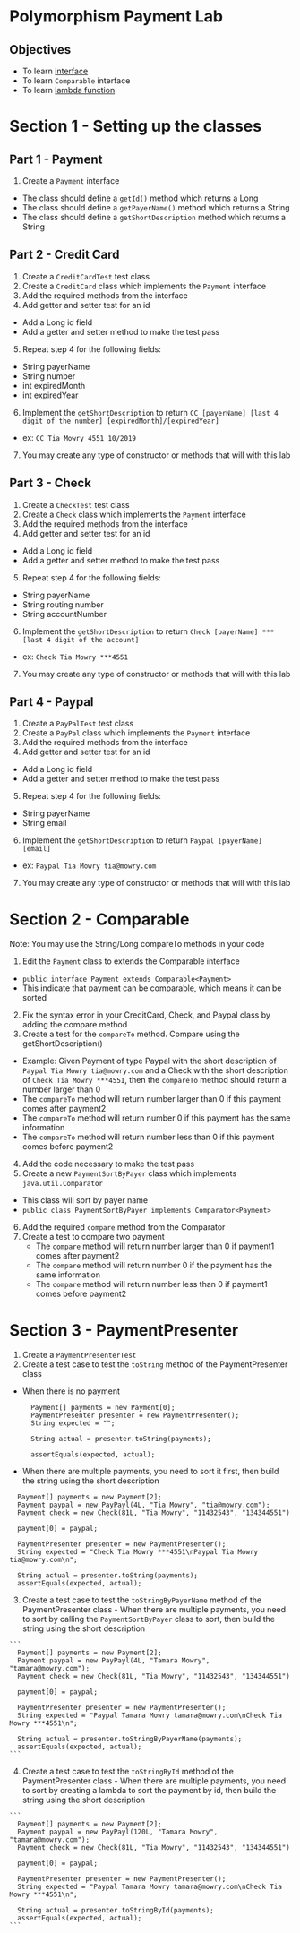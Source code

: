 # Polymorphism Payment Lab

## Objectives

- To learn [interface](https://docs.oracle.com/javase/tutorial/java/concepts/interface.html)
- To learn `Comparable` interface
- To learn [lambda function](https://docs.oracle.com/javase/tutorial/java/javaOO/lambdaexpressions.html)

# Section 1 - Setting up the classes
## Part 1 - Payment
1. Create a `Payment` interface
  - The class should define a `getId()` method which returns a Long
  - The class should define a `getPayerName()` method which returns a String
  - The class should define a `getShortDescription` method which returns a String

## Part 2 - Credit Card
1. Create a `CreditCardTest` test class
2. Create a `CreditCard` class which implements the `Payment` interface
3. Add the required methods from the interface
4. Add getter and setter test for an id
  - Add a Long id field
  - Add a getter and setter method to make the test pass
5. Repeat step 4 for the following fields:
  - String payerName
  - String number
  - int expiredMonth
  - int expiredYear
6. Implement the `getShortDescription` to return `CC [payerName] [last 4 digit of the number] [expiredMonth]/[expiredYear]`
  - ex: `CC Tia Mowry 4551 10/2019`
7. You may create any type of constructor or methods that will with this lab

## Part 3 - Check
1. Create a `CheckTest` test class
2. Create a `Check` class which implements the `Payment` interface
3. Add the required methods from the interface
4. Add getter and setter test for an id
  - Add a Long id field
  - Add a getter and setter method to make the test pass
5. Repeat step 4 for the following fields:
  - String payerName
  - String routing number
  - String accountNumber
6. Implement the `getShortDescription` to return `Check [payerName] ***[last 4 digit of the account]`
  - ex: `Check Tia Mowry ***4551`
7. You may create any type of constructor or methods that will with this lab

## Part 4 - Paypal
1. Create a `PayPalTest` test class
2. Create a `PayPal` class which implements the `Payment` interface
3. Add the required methods from the interface
4. Add getter and setter test for an id
  - Add a Long id field
  - Add a getter and setter method to make the test pass
5. Repeat step 4 for the following fields:
  - String payerName
  - String email
6. Implement the `getShortDescription` to return `Paypal [payerName] [email]`
  - ex: `Paypal Tia Mowry tia@mowry.com`
7. You may create any type of constructor or methods that will with this lab

# Section 2 - Comparable
Note: You may use the String/Long compareTo methods in your code
1. Edit the `Payment` class to extends the Comparable interface
  - `public interface Payment extends Comparable<Payment>`
  - This indicate that payment can be comparable, which means it can be sorted
2. Fix the syntax error in your CreditCard, Check, and Paypal class by adding the compare method
3. Create a test for the `compareTo` method. Compare using the getShortDescription()
  - Example: Given Payment of type Paypal with the short description of `Paypal Tia Mowry tia@mowry.com` and a Check with the short description of `Check Tia Mowry ***4551`, then the `compareTo` method should return a number larger than 0
  - The `compareTo` method will return number larger than 0 if this payment comes after payment2
  - The `compareTo` method will return number 0 if this payment has the same information
  - The `compareTo` method will return number less than 0 if this payment comes before payment2
4. Add the code necessary to make the test pass
5. Create a new `PaymentSortByPayer` class which implements `java.util.Comparator`
  - This class will sort by payer name
  - `public class PaymentSortByPayer implements Comparator<Payment>`
6. Add the required `compare` method from the Comparator
7. Create a test to compare two payment
    - The `compare` method will return number larger than 0 if payment1 comes after payment2
    - The `compare` method will return number 0 if the payment has the same information
    - The `compare` method will return number less than 0 if payment1 comes before payment2

# Section 3 - PaymentPresenter
1. Create a `PaymentPresenterTest`
2. Create a test case to test the `toString` method of the PaymentPresenter class
  - When there is no payment
    
    ```
      Payment[] payments = new Payment[0];
      PaymentPresenter presenter = new PaymentPresenter();
      String expected = "";

      String actual = presenter.toString(payments);

      assertEquals(expected, actual);
    ```
    
  - When there are multiple payments, you need to sort it first, then build the string using the short description
    
  ```
    Payment[] payments = new Payment[2];
    Payment paypal = new PayPayl(4L, "Tia Mowry", "tia@mowry.com");
    Payment check = new Check(81L, "Tia Mowry", "11432543", "134344551")

    payment[0] = paypal;

    PaymentPresenter presenter = new PaymentPresenter();
    String expected = "Check Tia Mowry ***4551\nPaypal Tia Mowry tia@mowry.com\n";

    String actual = presenter.toString(payments);
    assertEquals(expected, actual);
  ```
    
  3. Create a test case to test the `toStringByPayerName` method of the PaymentPresenter class
    - When there are multiple payments, you need to sort by calling the `PaymentSortByPayer` class to sort, then build the string using the short description

    ```
      Payment[] payments = new Payment[2];
      Payment paypal = new PayPayl(4L, "Tamara Mowry", "tamara@mowry.com");
      Payment check = new Check(81L, "Tia Mowry", "11432543", "134344551")

      payment[0] = paypal;

      PaymentPresenter presenter = new PaymentPresenter();
      String expected = "Paypal Tamara Mowry tamara@mowry.com\nCheck Tia Mowry ***4551\n";

      String actual = presenter.toStringByPayerName(payments);
      assertEquals(expected, actual);
    ```
    
  4. Create a test case to test the `toStringById` method of the PaymentPresenter class
    - When there are multiple payments, you need to sort by creating a lambda to sort the payment by id, then build the string using the short description

    ```
      Payment[] payments = new Payment[2];
      Payment paypal = new PayPayl(120L, "Tamara Mowry", "tamara@mowry.com");
      Payment check = new Check(81L, "Tia Mowry", "11432543", "134344551")

      payment[0] = paypal;

      PaymentPresenter presenter = new PaymentPresenter();
      String expected = "Paypal Tamara Mowry tamara@mowry.com\nCheck Tia Mowry ***4551\n";

      String actual = presenter.toStringById(payments);
      assertEquals(expected, actual);
    ```
